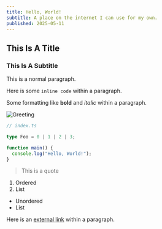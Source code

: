 ```yaml
---
title: Hello, World!
subtitle: A place on the internet I can use for my own.
published: 2025-05-11
---
```


## This Is A Title

### This Is A Subtitle

This is a normal paragraph.

Here is some `inline code` within a paragraph.

Some formatting like **bold** and *italic* within a paragraph.

![Greeting](https://media.giphy.com/media/v1.Y2lkPTc5MGI3NjExeGZpMmJxeHU0c2lvZTEyaGtheG96ZDZmbzBpOHl3MmUxcjJxbmo1eCZlcD12MV9naWZzX3NlYXJjaCZjdD1n/KeuPoQJvexSvbgIu3w/giphy.gif)

```ts
// index.ts

type Foo = 0 | 1 | 2 | 3;

function main() {
  console.log("Hello, World!");
}
```

> This is a quote

1. Ordered
2. List

- Unordered
- List

Here is an [external link](https://google.com) within a paragraph.
